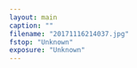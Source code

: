 ```yaml
---
layout: main
caption: ""
filename: "20171116214037.jpg"
fstop: "Unknown"
exposure: "Unknown"
---
```


